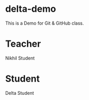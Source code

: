 # delta-demo
This is a Demo for Git &amp; GitHub class.

# Teacher
Nikhil Student

# Student
Delta Student